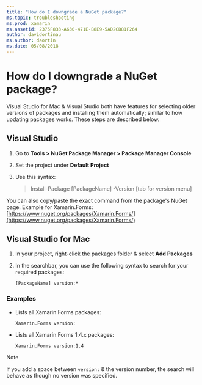 ```yaml
---
title: "How do I downgrade a NuGet package?"
ms.topic: troubleshooting
ms.prod: xamarin
ms.assetid: 2375F833-A630-471E-B8E9-5AD2CB81F264
author: davidortinau
ms.author: daortin
ms.date: 05/08/2018
---
```


# How do I downgrade a NuGet package?

Visual Studio for Mac & Visual Studio both have features for selecting older versions of packages and installing them automatically; similar to how updating packages works. These steps are described below.

## Visual Studio

1. Go to **Tools > NuGet Package Manager > Package Manager Console**
2. Set the project under **Default Project**
3. Use this syntax:

    > Install-Package [PackageName] -Version [tab for version menu]

You can also copy/paste the exact command from the package's NuGet page. Example for Xamarin.Forms: [https://www.nuget.org/packages/Xamarin.Forms/](https://www.nuget.org/packages/Xamarin.Forms/)

## Visual Studio for Mac

1. In your project, right-click the packages folder & select **Add Packages**
2. In the searchbar, you can use the following syntax to search for your required packages:

    `[PackageName] version:*`

### Examples

- Lists all Xamarin.Forms packages:

    `Xamarin.Forms version:`

- Lists all Xamarin.Forms 1.4.x packages:

    `Xamarin.Forms version:1.4`

> [!NOTE]
> If you add a space between `version:` & the version number, the search will behave as though no version was specified.
